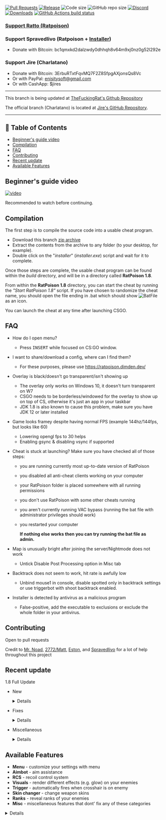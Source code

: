 [![Pull Requests](https://img.shields.io/github/issues-pr/TheRatCode/RatPoison.svg)](https://github.com/TheRatCode/RatPoison/pulls/)
[![Release](https://img.shields.io/github/release/TheRatCode/RatPoison.svg)](https://github.com/TheRatCode/RatPoison/releases/)
![Code size](https://img.shields.io/github/languages/code-size/TheRatCode/RatPoison.svg)
![GitHub repo size](https://img.shields.io/github/repo-size/TheRatCode/RatPoison.svg)
[![Discord](https://discord.com/api/guilds/785830829439320095/widget.png?style=shield)](https://discord.gg/TGsp8SNcFZ)
[![Downloads](https://img.shields.io/github/downloads/TheFuckingRat/RatPoison/total.svg)](https://github.com/TheRatCode/RatPoison/releases/latest)
[![GitHub Actions build status](https://img.shields.io/github/workflow/status/TheRatCode/RatPoison/Push?label=GitHub%20Actions)](https://github.com/TheRatCode/RatPoison/actions?query=workflow%3APush+)
### [Support Ratto (Ratpoison)](https://www.patreon.com/ratto)

### Support Spravedlivo (Ratpoison + [Installer](https://github.com/SPRAVEDLIVO/RatInstaller/))
* Donate with Bitcoin: bc1qmxkd2dalzwdy0dhhqh8v64m9xj0nz0g52l292e

### Support Jire (Charlatano)
* Donate with Bitcoin: 3ErbuRTxtFqvMQ7F2Z8SfpgAXjonsQs8Vc
* Or with PayPal: enisitysoft@gmail.com
* Or with CashApp: $jires

---

This branch is being updated at [TheFuckingRat's Github Repository](https://github.com/TheFuckingRat/RatPoison)

The official branch (Charlatano) is located at [Jire's GitHub Repository](https://github.com/Jire/Charlatano).

---

## 📝 Table of Contents

- [Beginner's guide video](#video)
- [Compilation](#compilation)
- [FAQ](#FAQ)
- [Contributing](#contributing)
- [Recent update](#update)
- [Available Features](#features)

## Beginner's guide video <a name = "video"></a>

[![video](https://img.youtube.com/vi/LXBTAnnwahU/0.jpg)](https://www.youtube.com/watch?v=LXBTAnnwahU)

Recommended to watch before continuing.

## Compilation <a name = "compilation"></a>
The first step is to compile the source code into a usable cheat program.

* Download this branch [zip archive](https://github.com/TheRatCode/RatPoison/archive/beta.zip)
* Extract the contents from the archive to any folder (to your desktop, for example).
* Double click on the "_installer_" (_installer.exe_) script and wait for it to complete.

Once those steps are complete, the usable cheat program can be found within the _build_
directory, and will be in a directory called **RatPoison 1.8**.

From within the **RatPoison 1.8** directory, you can start the cheat by running
the _"Start RatPoison 1.8"_ script.
If you have chosen to randomize the cheat name, you should open the file ending in .bat which should show ![BatFile](https://i.imgur.com/JZAhmtr.png) as an icon.

You can launch the cheat at any time after launching CSGO.

## FAQ <a name = "FAQ"></a>
* How do I open menu?
    * Press <kbd>INSERT</kbd> while focused on CS:GO window.

* I want to share/download a config, where can I find them?
    * For these purposes, please use https://ratpoison.dimden.dev/

* Overlay is black/doesn't go transparent/isn't showing up
    * The overlay only works on Windows 10, it doesn't turn transparent on W7
    * CSGO needs to be borderless/windowed for the overlay to show up on top of CS, otherwise it's just an app in your taskbar
    * JDK 1.8 is also known to cause this problem, make sure you have JDK 12 or later installed

* Game looks framey despite having normal FPS (example 144hz/144fps, but looks like 60)
    * Lowering opengl fps to 30 helps
    * Enabling gsync & disabling vsync if supported
   
* Cheat is stuck at launching? Make sure you have checked all of those steps:
    * you are running currently most up-to-date version of RatPoison
    * you disabled all anti-cheat clients working on your computer
    * your RatPoison folder is placed somewhere with all running permissions
    * you don't use RatPoison with some other cheats running
    * you aren't currently running VAC bypass (running the bat file with administrator privileges should work)
    * you restarted your computer
    
 		**If nothing else works then you can try running the bat file as admin.**
	
* Map is unusually bright after joining the server/Nightmode does not work
	* Untick Disable Post Processing option in Misc tab
	
* Backtrack does not seem to work, hit rate is awfully low
	* Unbind mouse1 in console, disable spotted only in backtrack settings or use triggerbot with shoot backtrack enabled.
	
* Installer is detected by antivirus as a malicious program
	* False-positive, add the executable to exclusions or exclude the whole folder in your antivirus.

## Contributing <a name = "contributing"></a>
Open to pull requests

Credit to [Mr. Noad](https://github.com/10urshin), [2772/Matt](https://github.com/matt1tk), [Eston](https://github.com/sotakoira), and [Spravedlivo](https://github.com/SPRAVEDLIVO) for a lot of help throughout this project


## Recent update <a name = "update"></a>

1.8 Full Update
* New
    <details>
    
        * Added music kit changer
        * Added pelvis to bone list
        * Added customizable automatic weapons delay
        
    </details>
* Fixes
    <details>
        
        * Reworked current binds system
        * Fixed Hold Aim not updating in menu
        * Fixed snaplines not drawing to the bomb
        * Snowball weapons were invalid to aimbot
        
    </details>    
* Miscellaneous
    <details>
    
        * Changed default menu key to insert
        * Reworked options tab, moved configs to a separate tab
        * Default config now has everything disabled
        * Replaced rendering weapons name with icons
        * Bumped libgdx version to 1.9.12
        
    </details>


## Available Features <a name = "features"></a>

*   **Menu** - customize your settings with menu
*   **Aimbot** - aim assistance
*   **RCS** - recoil control system
*   **Visuals** - render different effects (e.g. glow) on your enemies
*   **Trigger** - automatically fires when crosshair is on enemy
*   **Skin changer** - change weapon skins
*   **Ranks** - reveal ranks of your enemies
*   **Misc** - miscellaneous features that dont' fix any of these categories

<details>

* Menu (Windowed/Fullscreen Windowed only)
	* Appless: Menu shows as an app on the taskbar

* Aimbot
    * Flat Aim: Write to view angles
    * Path aim: Mouse movement
    * Group aimbot settings (Pistol/Rifle/Sniper/Shotgun/SMG)
    * Individual aimbot settings (AK/M4/etc)
    * Aim bone, force bone, aim on shot, speed, FOV, strictness, smoothness
    * (non-silent) Perfect aim, customizable FOV and % chance to activate
	* Backtrack: Shoot enemies up to 200 ms back in time

* RCS
    * RCS for all weapons, customizable X & Y accuracy
	* Types: Legacy and Stable
    * Customizable recoil crosshair, type/width/length/positioning/color
    * Apply RCS after # shots fired

* Visuals
    * Radar
		* Legit radar
    * Glow (Normal, Model, Visible, Visible Flicker)
        * Teammates, Enemies, Weapons, Grenades, Bomb, Bomb Carrier, Aimbot Target
    * clrRender chams
        * Teammates, Enemies, Self, Aimbot Target
    * Arrow indicators
        * Teammates, Enemies, Weapons, Grenades, Bomb, Bomb Carrier, Defusers
    * Box (Name, Health, Armor, Helmet, Kevlar, Weapon, Money, Ammo, Flashed, Scoped)
        * Teammates, Enemies, Defusers, Weapons
    * Skeleton
        * Teammates, Enemies
    * Snaplines
        * Teammates, Enemies, Weapons, Bomb, Bomb Carrier, Defuse Kits
    * Footsteps
        * Teammates, Enemies
	* Hitmarker
	* Nade tracer
    * FOV Changer
    * Skin Changer
	* Spread Circle
	* Head Level Helper
    * Player ESP

* Bone Trigger
    * FOV, InCross
    * Customizable for each weapon category (Pistol/Rifle/Sniper/Shotgun/SMG)
    * Aimbot on activation
    * Optional trigger key
    * Initial shot delay
	* Between shots delay
	* Shoot at backtrack

* Danger Zone compatible

* Misc
    * Knife bot
    * Hitsounds
    * Bomb timer (Text Menu, Visual Bars)
    * Spectator list (Text Menu)
    * Optional sniper/scoped crosshair
    * Reduced flash
    * Bunny hop
    * Auto strafe
    * Fast stop
    * Last second bomb defusal
    * Door spam
    * Weapon spam
	* Nade helper
    * Self nade
	* Kill bind
	* Disable Post Processing
	* Temporary name change
	* Music kit changer
</details>